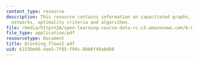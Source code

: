 ```yaml
---
content_type: resource
description: This resource contains information on capacitated graphs, costs in flow
  networks, optimality criteria and algorithms.
file: /media/https%3A/open-learning-course-data-rc.s3.amazonaws.com/6-854j-advanced-algorithms-fall-2005/61530e664ae57f85f94c8bb6f40a8d68_blocking_flows2.pdf
file_type: application/pdf
resourcetype: Document
title: blocking_flows2.pdf
uid: 61530e66-4ae5-7f85-f94c-8bb6f40a8d68
---
```

